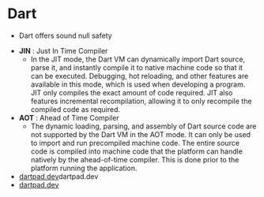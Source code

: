 # Dart
- Dart offers sound null safety
<!--
JIT는 개발자가 코드를 디버깅하거나 개발 중간에 빠른 피드백을 받기 위해 사용되며, AOT는 앱이 배포되는 시점에 미리 컴파일하여 빠르게 실행할 수 있도록 합니다.

JIT는 JIT(Just-In-Time)의 약자로 미리 코드가 아닌 런타임에 코드를 기계 코드로 컴파일하는 컴파일러 유형이다. 이를 통해 코드를 보다 효율적으로 실행할 수 있을 뿐만 아니라 최종 실행 파일의 크기도 줄일 수 있다.

JIT 컴파일러는 dart VM을 사용하는데 코드의 결과를 바로 화면에 보여준다.
JIT 컴파일러는 오직 개발중일 때만 사용한다.
따라서 Flutter를 개발할 때 사용하고 있는 hot-reload는 JIT 컴파일러 덕분에 가능하다.

AOT는 실행 전에 코드를 기계 코드로 컴파일하는 컴파일러 유형인 Ahead-Of-Time의 약자이다.
AOT 컴파일러는 일반적으로 해석된 코드에 비해 더 빠르고 더 작은 실행 파일을 생성하지만 변경 사항이 있을 때마다 코드를 다시 컴파일해야 하며 컴파일 프로세스가 더 오래 걸릴 수 있다.

iOS, Android, Widows, Mac 등을 위해 컴파일한다는 건 많은 최적화와 기계어로 변환 작성하는 등 많은 작업이 필요로 하기 때문에 시간이 오래 걸린다.

개발모드에서 변경한 코드에 대한 결과를 보고 싶을때마다 처음부터 모든걸 컴파일한다고 하면 개발 경험이 매우 좋지 않다.
이 상황에서는 JIT 컴파일러를 사용해야한다.
-->
- **JIN** : Just In Time Compiler
    - In the JIT mode, the Dart VM can dynamically import Dart source, parse it, and instantly compile it to native machine code so that it can be executed. Debugging, hot reloading, and other features are available in this mode, which is used when developing a program. JIT only compiles the exact amount of code required. JIT also features incremental recompilation, allowing it to only recompile the compiled code as required.
- **AOT** : Ahead of Time Compiler
    - The dynamic loading, parsing, and assembly of Dart source code are not supported by the Dart VM in the AOT mode. It can only be used to import and run precompiled machine code. The entire source code is compiled into machine code that the platform can handle natively by the ahead-of-time compiler. This is done prior to the platform running the application.
- [dartpad.dev]()dartpad.dev
- [dartpad.dev]()